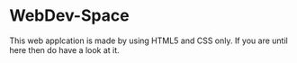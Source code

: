 # WebDev-Space
This web applcation is made by using HTML5 and CSS only. If you are until here then do have a look at it.
